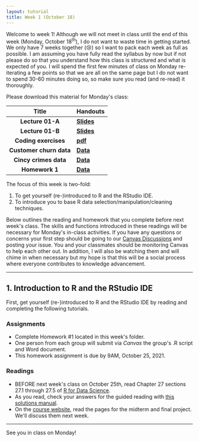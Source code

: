 ```yaml
---
layout: tutorial
title: Week 1 (October 18)
---
```


Welcome to week 1! Although we will not meet in class until the end of this week (Monday, October 18<sup>th</sup>), I do not want to waste time in getting started. We only have 7 weeks together (&#x1f622;) so I want to pack each week as full as possible. I am assuming you have fully read the syllabus by now but if not please do so that you understand how this class is structured and what is expected of you.  I will spend the first few minutes of class on Monday re-iterating a few points so that we are all on the same page but I do not want to spend 30-60 minutes doing so, so make sure you read (and re-read) it thoroughly.


Please download this material for Monday's class:


| Title                     | Handouts  |
|:-------------------------:|--------------|
| **Lecture 01-A**          | [**Slides**](01a_slides_BANA7025.pdf) |
| **Lecture 01-B**          | [**Slides**](01b_slides_BANA7025.pdf) |
| **Coding exercises**          | [**pdf**](coding_exercises_1.pdf) |
| **Customer churn data**  | [**Data**](customer_churn_data_cleaning.csv) |
| **Cincy crimes data** | [**Data**](week1_cincy_crimes.csv) |
| **Homework 1** | [**Data**](homework_1.pdf) |


The focus of this week is two-fold:

1. To get yourself (re-)introduced to R and the RStudio IDE.
2. To introduce you to base R data selection/manipulation/cleaning techniques. 

Below outlines the reading and homework that you complete before next week's class. The skills and functions introduced in these readings will be necessary for Monday's in-class activities. If you have any questions or concerns your first step should be going to our [Canvas Discussions](https://uc.instructure.com/) and posting your issue.  You and your classmates should be monitoring Canvas to help each other out. In addition, I will also be watching them and will chime in when necessary but my hope is that this will be a social process where everyone contributes to knowledge advancement.

<hr>

## 1. Introduction to R and the RStudio IDE

First, get yourself (re-)introduced to R and the RStudio IDE by reading and completing the following tutorials.


### Assignments

- Complete Homework #1 located in this week's folder.
- One person from each group will submit via *Canvas* the group's .R script and Word document.
- This homework assignment is due by 9AM, October 25, 2021.


### Readings

- BEFORE next week's class on October 25th, read Chapter 27 sections 27.1 through 27.5 of [R for Data Science](https://r4ds.had.co.nz/).
- As you read, check your answers for the guided reading with [this solutions manual](https://jrnold.github.io/r4ds-exercise-solutions/).
- On the [course website](https://xiaoruizhu.github.io/data-wrangling), read the pages for the midterm and final project.  We'll discuss them next week.


<hr>

See you in class on Monday!

